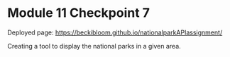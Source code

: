# Module 11 Checkpoint 7

Deployed page: https://beckibloom.github.io/nationalparkAPIassignment/

Creating a tool to display the national parks in a given area.
